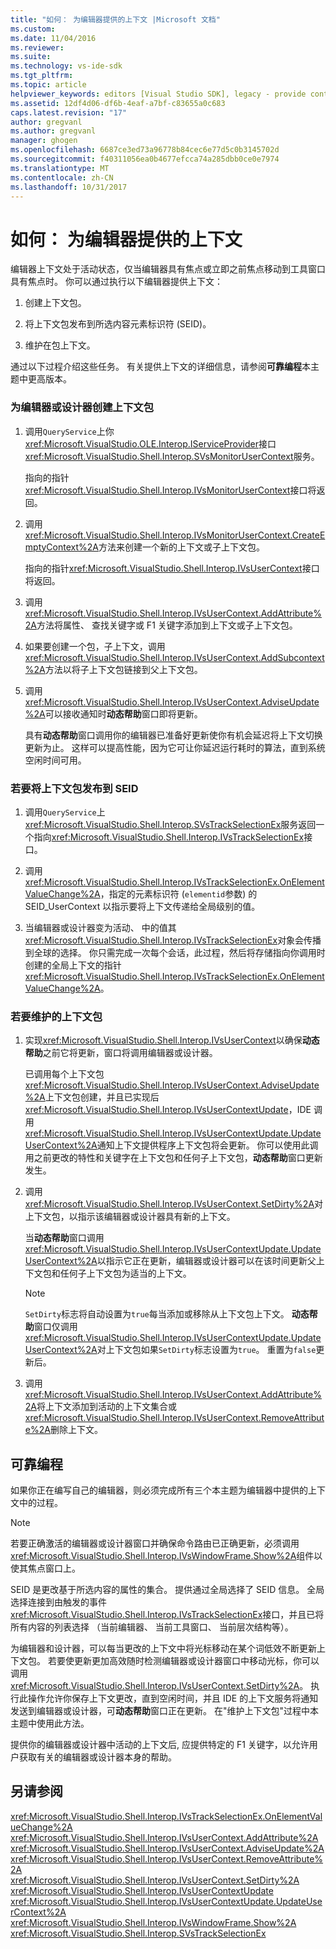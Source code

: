```yaml
---
title: "如何： 为编辑器提供的上下文 |Microsoft 文档"
ms.custom: 
ms.date: 11/04/2016
ms.reviewer: 
ms.suite: 
ms.technology: vs-ide-sdk
ms.tgt_pltfrm: 
ms.topic: article
helpviewer_keywords: editors [Visual Studio SDK], legacy - provide context
ms.assetid: 12df4d06-df6b-4eaf-a7bf-c83655a0c683
caps.latest.revision: "17"
author: gregvanl
ms.author: gregvanl
manager: ghogen
ms.openlocfilehash: 6687ce3ed73a96778b84cec6e77d5c0b3145702d
ms.sourcegitcommit: f40311056ea0b4677efcca74a285dbb0ce0e7974
ms.translationtype: MT
ms.contentlocale: zh-CN
ms.lasthandoff: 10/31/2017
---
```

# <a name="how-to-provide-context-for-editors"></a>如何： 为编辑器提供的上下文
编辑器上下文处于活动状态，仅当编辑器具有焦点或立即之前焦点移动到工具窗口具有焦点时。 你可以通过执行以下编辑器提供上下文：  
  
1.  创建上下文包。  
  
2.  将上下文包发布到所选内容元素标识符 (SEID)。  
  
3.  维护在包上下文。  
  
 通过以下过程介绍这些任务。 有关提供上下文的详细信息，请参阅**可靠编程**本主题中更高版本。  
  
### <a name="to-create-a-context-bag-for-an-editor-or-a-designer"></a>为编辑器或设计器创建上下文包  
  
1.  调用`QueryService`上你<xref:Microsoft.VisualStudio.OLE.Interop.IServiceProvider>接口<xref:Microsoft.VisualStudio.Shell.Interop.SVsMonitorUserContext>服务。  
  
     指向的指针<xref:Microsoft.VisualStudio.Shell.Interop.IVsMonitorUserContext>接口将返回。  
  
2.  调用<xref:Microsoft.VisualStudio.Shell.Interop.IVsMonitorUserContext.CreateEmptyContext%2A>方法来创建一个新的上下文或子上下文包。  
  
     指向的指针<xref:Microsoft.VisualStudio.Shell.Interop.IVsUserContext>接口将返回。  
  
3.  调用<xref:Microsoft.VisualStudio.Shell.Interop.IVsUserContext.AddAttribute%2A>方法将属性、 查找关键字或 F1 关键字添加到上下文或子上下文包。  
  
4.  如果要创建一个包，子上下文，调用<xref:Microsoft.VisualStudio.Shell.Interop.IVsUserContext.AddSubcontext%2A>方法以将子上下文包链接到父上下文包。  
  
5.  调用<xref:Microsoft.VisualStudio.Shell.Interop.IVsUserContext.AdviseUpdate%2A>可以接收通知时**动态帮助**窗口即将更新。  
  
     具有**动态帮助**窗口调用你的编辑器已准备好更新使你有机会延迟将上下文切换更新为止。 这样可以提高性能，因为它可让你延迟运行耗时的算法，直到系统空闲时间可用。  
  
### <a name="to-publish-the-context-bag-to-the-seid"></a>若要将上下文包发布到 SEID  
  
1.  调用`QueryService`上<xref:Microsoft.VisualStudio.Shell.Interop.SVsTrackSelectionEx>服务返回一个指向<xref:Microsoft.VisualStudio.Shell.Interop.IVsTrackSelectionEx>接口。  
  
2.  调用<xref:Microsoft.VisualStudio.Shell.Interop.IVsTrackSelectionEx.OnElementValueChange%2A>，指定的元素标识符 (`elementid`参数) 的 SEID_UserContext 以指示要将上下文传递给全局级别的值。  
  
3.  当编辑器或设计器变为活动、 中的值其<xref:Microsoft.VisualStudio.Shell.Interop.IVsTrackSelectionEx>对象会传播到全球的选择。 你只需完成一次每个会话，此过程，然后将存储指向你调用时创建的全局上下文的指针<xref:Microsoft.VisualStudio.Shell.Interop.IVsTrackSelectionEx.OnElementValueChange%2A>。  
  
### <a name="to-maintain-the-context-bag"></a>若要维护的上下文包  
  
1.  实现<xref:Microsoft.VisualStudio.Shell.Interop.IVsUserContext>以确保**动态帮助**之前它将更新，窗口将调用编辑器或设计器。  
  
     已调用每个上下文包<xref:Microsoft.VisualStudio.Shell.Interop.IVsUserContext.AdviseUpdate%2A>上下文包创建，并且已实现后<xref:Microsoft.VisualStudio.Shell.Interop.IVsUserContextUpdate>，IDE 调用<xref:Microsoft.VisualStudio.Shell.Interop.IVsUserContextUpdate.UpdateUserContext%2A>通知上下文提供程序上下文包将会更新。 你可以使用此调用之前更改的特性和关键字在上下文包和任何子上下文包，**动态帮助**窗口更新发生。  
  
2.  调用<xref:Microsoft.VisualStudio.Shell.Interop.IVsUserContext.SetDirty%2A>对上下文包，以指示该编辑器或设计器具有新的上下文。  
  
     当**动态帮助**窗口调用<xref:Microsoft.VisualStudio.Shell.Interop.IVsUserContextUpdate.UpdateUserContext%2A>以指示它正在更新，编辑器或设计器可以在该时间更新父上下文包和任何子上下文包为适当的上下文。  
  
    > [!NOTE]
    >  `SetDirty`标志将自动设置为`true`每当添加或移除从上下文包上下文。 **动态帮助**窗口仅调用<xref:Microsoft.VisualStudio.Shell.Interop.IVsUserContextUpdate.UpdateUserContext%2A>对上下文包如果`SetDirty`标志设置为`true`。 重置为`false`更新后。  
  
3.  调用<xref:Microsoft.VisualStudio.Shell.Interop.IVsUserContext.AddAttribute%2A>将上下文添加到活动的上下文集合或<xref:Microsoft.VisualStudio.Shell.Interop.IVsUserContext.RemoveAttribute%2A>删除上下文。  
  
## <a name="robust-programming"></a>可靠编程  
 如果你正在编写自己的编辑器，则必须完成所有三个本主题为编辑器中提供的上下文中的过程。  
  
> [!NOTE]
>  若要正确激活的编辑器或设计器窗口并确保命令路由已正确更新，必须调用<xref:Microsoft.VisualStudio.Shell.Interop.IVsWindowFrame.Show%2A>组件以使其焦点窗口上。  
  
 SEID 是更改基于所选内容的属性的集合。 提供通过全局选择了 SEID 信息。 全局选择连接到由触发的事件<xref:Microsoft.VisualStudio.Shell.Interop.IVsTrackSelectionEx>接口，并且已将所有内容的列表选择 （当前编辑器、 当前工具窗口、 当前层次结构等）。  
  
 为编辑器和设计器，可以每当更改的上下文中将光标移动在某个词低效不断更新上下文包。 若要使更新更加高效随时检测编辑器或设计器窗口中移动光标，你可以调用<xref:Microsoft.VisualStudio.Shell.Interop.IVsUserContext.SetDirty%2A>。 执行此操作允许你保存上下文更改，直到空闲时间，并且 IDE 的上下文服务将通知发送到编辑器或设计器，可**动态帮助**窗口正在更新。 在"维护上下文包"过程中本主题中使用此方法。  
  
 提供你的编辑器或设计器中活动的上下文后, 应提供特定的 F1 关键字，以允许用户获取有关的编辑器或设计器本身的帮助。  
  
## <a name="see-also"></a>另请参阅  
 <xref:Microsoft.VisualStudio.Shell.Interop.IVsTrackSelectionEx.OnElementValueChange%2A>   
 <xref:Microsoft.VisualStudio.Shell.Interop.IVsUserContext.AddAttribute%2A>   
 <xref:Microsoft.VisualStudio.Shell.Interop.IVsUserContext.AdviseUpdate%2A>   
 <xref:Microsoft.VisualStudio.Shell.Interop.IVsUserContext.RemoveAttribute%2A>   
 <xref:Microsoft.VisualStudio.Shell.Interop.IVsUserContext.SetDirty%2A>   
 <xref:Microsoft.VisualStudio.Shell.Interop.IVsUserContextUpdate>   
 <xref:Microsoft.VisualStudio.Shell.Interop.IVsUserContextUpdate.UpdateUserContext%2A>   
 <xref:Microsoft.VisualStudio.Shell.Interop.IVsWindowFrame.Show%2A>   
 <xref:Microsoft.VisualStudio.Shell.Interop.SVsTrackSelectionEx>